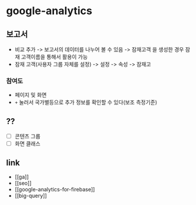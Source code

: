# google-analytics

## 보고서
- 비교 추가 -> 보고서의 데이터를 나누어 볼 수 있음
  -> 잠재고객 을 생성한 경우 잠재 고객이름을 통해서 활용이 가능
- 잠재 고객(사용자 그룹 자체를 설정) -> 설정 -> 속성 -> 잠재고
### 참여도
-  페이지 및 화면
  - `+` 눌러서 국가별등으로 추가 정보를 확인할 수 있다(보조 측정기준)
  
## ??
- [ ] 콘텐츠 그룹
- [ ] 화면 클래스

## link
- [[ga]]
- [[seo]]
- [[google-analytics-for-firebase]]
- [[big-query]]
